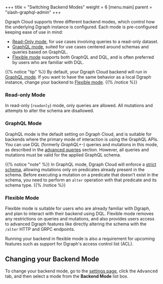 +++
title = "Switching Backend Modes"
weight = 6
[menu.main]
    parent = "slash-graphql-admin"
+++

Dgraph Cloud supports three different backend modes, which control how the
underlying Dgraph instance is configured. Each mode is pre-configured keeping ease of use in mind:
- [Read-Only mode](#read-only-mode), for use cases involving queries to a read-only dataset.
- [GraphQL mode](#graphql-mode), suited for use cases centered around schemas and queries based on GraphQL.
- [Flexible mode](#flexible-mode) supports both GraphQL and DQL, and is often preferred by users who are familiar with DQL.

{{% notice "tip" %}}
By default, your Dgraph Cloud backend will run in [GraphQL mode](#graphql-mode).
If you want to have the same behavior as a local Dgraph instance, change your backend to [Flexible mode](#flexible-mode). 
{{% /notice %}}

### Read-only Mode

In read-only (`readonly`) mode, only queries are allowed. All mutations and 
attempts to alter the schema are disallowed.

### GraphQL Mode

GraphQL mode is the default setting on Dgraph Cloud, and is suitable for
backends where the primary mode of interaction is using the GraphQL APIs. You
can use DQL (formerly *GraphQL+-*) queries and mutations in this mode, as
described in the [advanced queries](/advanced-queries/) section. However, all
queries and mutations must be valid for the applied GraphQL schema.

{{% notice "note" %}}
In GraphQL mode, Dgraph Cloud will enforce a [strict schema](https://dgraph.io/docs/deploy/dgraph-administration/#restricting-mutation-operations), allowing mutations only on predicates already present in the schema.
Before executing a mutation on a predicate that doesn’t exist in the schema, you need to perform an `alter` operation with that predicate and its schema type.
{{% /notice %}}

### Flexible Mode

Flexible mode is suitable for users who are already familiar with Dgraph, and
plan to interact with their backend using DQL. Flexible mode removes any
restrictions on queries and mutations, and also provides users access to
advanced Dgraph features like directly altering the schema with the `/alter`
HTTP and GRPC endpoints.

Running your backend in flexible mode is also a requirement for upcoming
features such as support for Dgraph's access control list (ACL).

## Changing your Backend Mode

To change your backend mode, go to the 
[settings page](https://cloud.dgraph.io/_/settings), click the <kbd>Advanced</kbd> tab,
and then select a mode from the **Backend Mode** list box.
